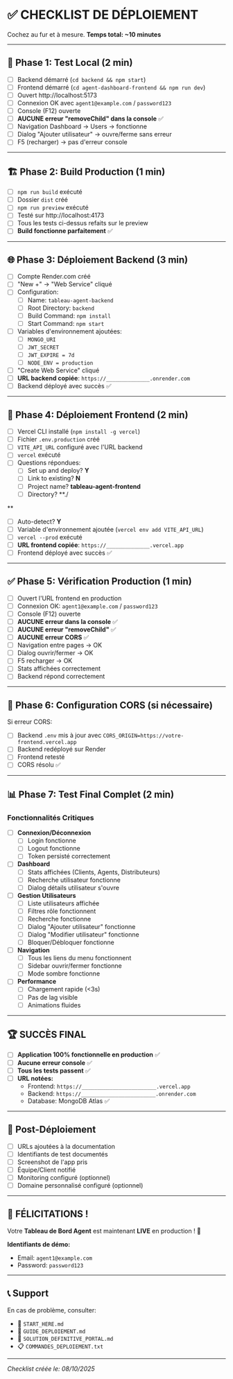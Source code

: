 # ✅ CHECKLIST DE DÉPLOIEMENT

Cochez au fur et à mesure. **Temps total: ~10 minutes**

---

## 🧪 Phase 1: Test Local (2 min)

- [ ] Backend démarré (`cd backend && npm start`)
- [ ] Frontend démarré (`cd agent-dashboard-frontend && npm run dev`)
- [ ] Ouvert http://localhost:5173
- [ ] Connexion OK avec `agent1@example.com` / `password123`
- [ ] Console (F12) ouverte
- [ ] **AUCUNE erreur "removeChild" dans la console** ✅
- [ ] Navigation Dashboard → Users → fonctionne
- [ ] Dialog "Ajouter utilisateur" → ouvre/ferme sans erreur
- [ ] F5 (recharger) → pas d'erreur console

---

## 🏗️ Phase 2: Build Production (1 min)

- [ ] `npm run build` exécuté
- [ ] Dossier `dist` créé
- [ ] `npm run preview` exécuté
- [ ] Testé sur http://localhost:4173
- [ ] Tous les tests ci-dessus refaits sur le preview
- [ ] **Build fonctionne parfaitement** ✅

---

## 🌐 Phase 3: Déploiement Backend (3 min)

- [ ] Compte Render.com créé
- [ ] "New +" → "Web Service" cliqué
- [ ] Configuration:
  - [ ] Name: `tableau-agent-backend`
  - [ ] Root Directory: `backend`
  - [ ] Build Command: `npm install`
  - [ ] Start Command: `npm start`
- [ ] Variables d'environnement ajoutées:
  - [ ] `MONGO_URI`
  - [ ] `JWT_SECRET`
  - [ ] `JWT_EXPIRE = 7d`
  - [ ] `NODE_ENV = production`
- [ ] "Create Web Service" cliqué
- [ ] **URL backend copiée**: `https://______________.onrender.com`
- [ ] Backend déployé avec succès ✅

---

## 🚀 Phase 4: Déploiement Frontend (2 min)

- [ ] Vercel CLI installé (`npm install -g vercel`)
- [ ] Fichier `.env.production` créé
- [ ] `VITE_API_URL` configuré avec l'URL backend
- [ ] `vercel` exécuté
- [ ] Questions répondues:
  - [ ] Set up and deploy? **Y**
  - [ ] Link to existing? **N**
  - [ ] Project name? **tableau-agent-frontend**
  - [ ] Directory? **./

**
  - [ ] Auto-detect? **Y**
- [ ] Variable d'environnement ajoutée (`vercel env add VITE_API_URL`)
- [ ] `vercel --prod` exécuté
- [ ] **URL frontend copiée**: `https://______________.vercel.app`
- [ ] Frontend déployé avec succès ✅

---

## ✅ Phase 5: Vérification Production (1 min)

- [ ] Ouvert l'URL frontend en production
- [ ] Connexion OK: `agent1@example.com` / `password123`
- [ ] Console (F12) ouverte
- [ ] **AUCUNE erreur dans la console** ✅
- [ ] **AUCUNE erreur "removeChild"** ✅
- [ ] **AUCUNE erreur CORS** ✅
- [ ] Navigation entre pages → OK
- [ ] Dialog ouvrir/fermer → OK
- [ ] F5 recharger → OK
- [ ] Stats affichées correctement
- [ ] Backend répond correctement

---

## 🎯 Phase 6: Configuration CORS (si nécessaire)

Si erreur CORS:

- [ ] Backend `.env` mis à jour avec `CORS_ORIGIN=https://votre-frontend.vercel.app`
- [ ] Backend redéployé sur Render
- [ ] Frontend retesté
- [ ] CORS résolu ✅

---

## 📊 Phase 7: Test Final Complet (2 min)

### Fonctionnalités Critiques

- [ ] **Connexion/Déconnexion**
  - [ ] Login fonctionne
  - [ ] Logout fonctionne
  - [ ] Token persisté correctement

- [ ] **Dashboard**
  - [ ] Stats affichées (Clients, Agents, Distributeurs)
  - [ ] Recherche utilisateur fonctionne
  - [ ] Dialog détails utilisateur s'ouvre

- [ ] **Gestion Utilisateurs**
  - [ ] Liste utilisateurs affichée
  - [ ] Filtres rôle fonctionnent
  - [ ] Recherche fonctionne
  - [ ] Dialog "Ajouter utilisateur" fonctionne
  - [ ] Dialog "Modifier utilisateur" fonctionne
  - [ ] Bloquer/Débloquer fonctionne

- [ ] **Navigation**
  - [ ] Tous les liens du menu fonctionnent
  - [ ] Sidebar ouvrir/fermer fonctionne
  - [ ] Mode sombre fonctionne

- [ ] **Performance**
  - [ ] Chargement rapide (<3s)
  - [ ] Pas de lag visible
  - [ ] Animations fluides

---

## 🏆 SUCCÈS FINAL

- [ ] **Application 100% fonctionnelle en production** ✅
- [ ] **Aucune erreur console** ✅
- [ ] **Tous les tests passent** ✅
- [ ] **URL notées:**
  - Frontend: `https://________________________.vercel.app`
  - Backend: `https://________________________.onrender.com`
  - Database: MongoDB Atlas ✅

---

## 📝 Post-Déploiement

- [ ] URLs ajoutées à la documentation
- [ ] Identifiants de test documentés
- [ ] Screenshot de l'app pris
- [ ] Équipe/Client notifié
- [ ] Monitoring configuré (optionnel)
- [ ] Domaine personnalisé configuré (optionnel)

---

## 🎉 FÉLICITATIONS !

Votre **Tableau de Bord Agent** est maintenant **LIVE** en production ! 🚀

**Identifiants de démo:**
- Email: `agent1@example.com`
- Password: `password123`

---

## 📞 Support

En cas de problème, consulter:
- 🚀 `START_HERE.md`
- 📖 `GUIDE_DEPLOIEMENT.md`
- 🔧 `SOLUTION_DEFINITIVE_PORTAL.md`
- 📋 `COMMANDES_DEPLOIEMENT.txt`

---

*Checklist créée le: 08/10/2025*
